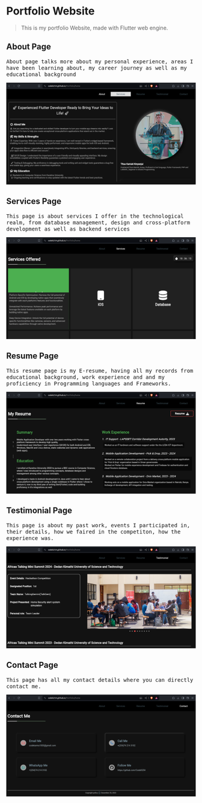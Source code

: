 # Portfolio Website

> This is my portfolio Website, made with Flutter web engine.

## About Page
<samp>About page talks more about my personal experience, areas I have been learning about, my career journey as well as my educational background</samp>

<img src="/assets/images/home_page.png">

## Services Page

<samp>This page is about services I offer in the technological realm, from database management, design and cross-platform development as well as backend services</samp>

<img src="/assets/images/services_page.png">

## Resume Page

<samp>This resume page is my E-resume, having all my records from educational background, work experience and and my proficiency in Programming languages and Frameworks.</samp>

<img src="/assets/images/resume_page.png">

## Testimonial Page

<samp>This page is about my past work, events I participated in, their details, how we faired in the competiton, how the experience was.</samp>

<img src="/assets/images/testimonial_page.png">

## Contact Page

<samp>This page has all my contact details where you can directly contact me.</samp>

<img src="/assets/images/contacts_page.png">